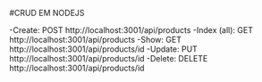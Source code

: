 #CRUD EM NODEJS

-Create: POST http://localhost:3001/api/products
-Index (all): GET http://localhost:3001/api/products
-Show: GET http://localhost:3001/api/products/id
-Update: PUT http://localhost:3001/api/products/id
-Delete: DELETE http://localhost:3001/api/products/id